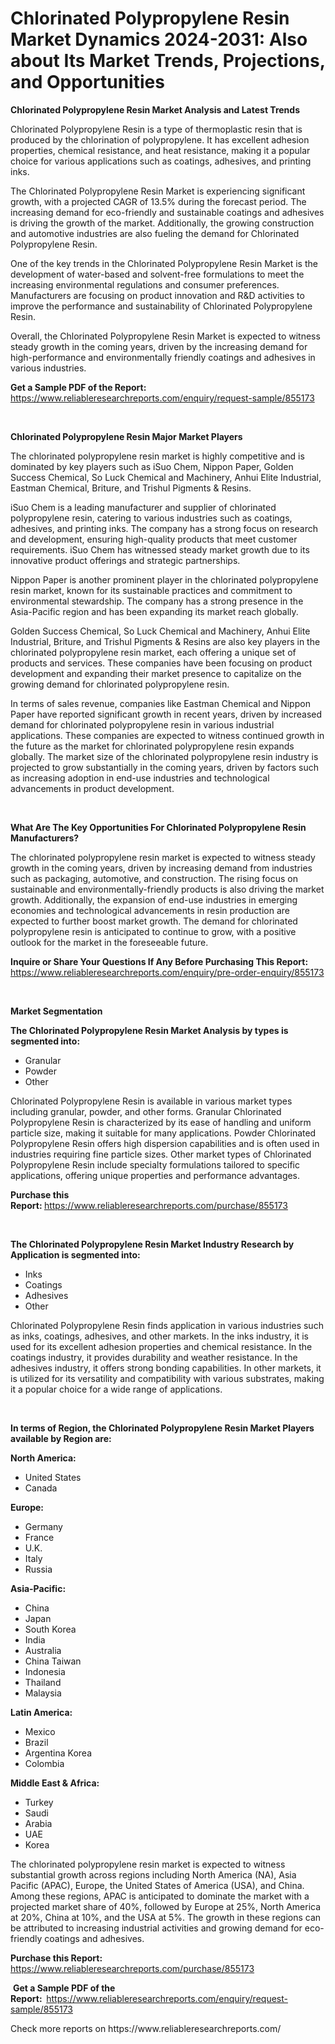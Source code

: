 <p><h1>Chlorinated Polypropylene Resin Market Dynamics 2024-2031: Also about Its Market Trends, Projections, and Opportunities</h1></p><p><strong>Chlorinated Polypropylene Resin Market Analysis and Latest Trends</strong></p>
<p><p>Chlorinated Polypropylene Resin is a type of thermoplastic resin that is produced by the chlorination of polypropylene. It has excellent adhesion properties, chemical resistance, and heat resistance, making it a popular choice for various applications such as coatings, adhesives, and printing inks.</p><p>The Chlorinated Polypropylene Resin Market is experiencing significant growth, with a projected CAGR of 13.5% during the forecast period. The increasing demand for eco-friendly and sustainable coatings and adhesives is driving the growth of the market. Additionally, the growing construction and automotive industries are also fueling the demand for Chlorinated Polypropylene Resin.</p><p>One of the key trends in the Chlorinated Polypropylene Resin Market is the development of water-based and solvent-free formulations to meet the increasing environmental regulations and consumer preferences. Manufacturers are focusing on product innovation and R&D activities to improve the performance and sustainability of Chlorinated Polypropylene Resin.</p><p>Overall, the Chlorinated Polypropylene Resin Market is expected to witness steady growth in the coming years, driven by the increasing demand for high-performance and environmentally friendly coatings and adhesives in various industries.</p></p>
<p><strong>Get a Sample PDF of the Report:&nbsp;</strong> <a href="https://www.reliableresearchreports.com/enquiry/request-sample/855173">https://www.reliableresearchreports.com/enquiry/request-sample/855173</a></p>
<p>&nbsp;</p>
<p><strong>Chlorinated Polypropylene Resin Major Market Players</strong></p>
<p><p>The chlorinated polypropylene resin market is highly competitive and is dominated by key players such as iSuo Chem, Nippon Paper, Golden Success Chemical, So Luck Chemical and Machinery, Anhui Elite Industrial, Eastman Chemical, Briture, and Trishul Pigments & Resins.</p><p>iSuo Chem is a leading manufacturer and supplier of chlorinated polypropylene resin, catering to various industries such as coatings, adhesives, and printing inks. The company has a strong focus on research and development, ensuring high-quality products that meet customer requirements. iSuo Chem has witnessed steady market growth due to its innovative product offerings and strategic partnerships.</p><p>Nippon Paper is another prominent player in the chlorinated polypropylene resin market, known for its sustainable practices and commitment to environmental stewardship. The company has a strong presence in the Asia-Pacific region and has been expanding its market reach globally.</p><p>Golden Success Chemical, So Luck Chemical and Machinery, Anhui Elite Industrial, Briture, and Trishul Pigments & Resins are also key players in the chlorinated polypropylene resin market, each offering a unique set of products and services. These companies have been focusing on product development and expanding their market presence to capitalize on the growing demand for chlorinated polypropylene resin.</p><p>In terms of sales revenue, companies like Eastman Chemical and Nippon Paper have reported significant growth in recent years, driven by increased demand for chlorinated polypropylene resin in various industrial applications. These companies are expected to witness continued growth in the future as the market for chlorinated polypropylene resin expands globally. The market size of the chlorinated polypropylene resin industry is projected to grow substantially in the coming years, driven by factors such as increasing adoption in end-use industries and technological advancements in product development.</p></p>
<p>&nbsp;</p>
<p><strong>What Are The Key Opportunities For Chlorinated Polypropylene Resin Manufacturers?</strong></p>
<p><p>The chlorinated polypropylene resin market is expected to witness steady growth in the coming years, driven by increasing demand from industries such as packaging, automotive, and construction. The rising focus on sustainable and environmentally-friendly products is also driving the market growth. Additionally, the expansion of end-use industries in emerging economies and technological advancements in resin production are expected to further boost market growth. The demand for chlorinated polypropylene resin is anticipated to continue to grow, with a positive outlook for the market in the foreseeable future.</p></p>
<p><strong>Inquire or Share Your Questions If Any Before Purchasing This Report:</strong> <a href="https://www.reliableresearchreports.com/enquiry/pre-order-enquiry/855173">https://www.reliableresearchreports.com/enquiry/pre-order-enquiry/855173</a></p>
<p>&nbsp;</p>
<p><strong>Market Segmentation</strong></p>
<p><strong>The Chlorinated Polypropylene Resin Market Analysis by types is segmented into:</strong></p>
<p><ul><li>Granular</li><li>Powder</li><li>Other</li></ul></p>
<p><p>Chlorinated Polypropylene Resin is available in various market types including granular, powder, and other forms. Granular Chlorinated Polypropylene Resin is characterized by its ease of handling and uniform particle size, making it suitable for many applications. Powder Chlorinated Polypropylene Resin offers high dispersion capabilities and is often used in industries requiring fine particle sizes. Other market types of Chlorinated Polypropylene Resin include specialty formulations tailored to specific applications, offering unique properties and performance advantages.</p></p>
<p><strong>Purchase this Report:&nbsp;</strong><a href="https://www.reliableresearchreports.com/purchase/855173">https://www.reliableresearchreports.com/purchase/855173</a></p>
<p>&nbsp;</p>
<p><strong>The Chlorinated Polypropylene Resin Market Industry Research by Application is segmented into:</strong></p>
<p><ul><li>Inks</li><li>Coatings</li><li>Adhesives</li><li>Other</li></ul></p>
<p><p>Chlorinated Polypropylene Resin finds application in various industries such as inks, coatings, adhesives, and other markets. In the inks industry, it is used for its excellent adhesion properties and chemical resistance. In the coatings industry, it provides durability and weather resistance. In the adhesives industry, it offers strong bonding capabilities. In other markets, it is utilized for its versatility and compatibility with various substrates, making it a popular choice for a wide range of applications.</p></p>
<p>&nbsp;</p>
<p><strong>In terms of Region, the Chlorinated Polypropylene Resin Market Players available by Region are:</strong></p>
<p>
    <p> <strong> North America: </strong>
        <ul>
            <li>United States</li>
            <li>Canada</li>
        </ul>
        </p> 
    <p> <strong> Europe: </strong>
        <ul>
            <li>Germany</li>
            <li>France</li>
            <li>U.K.</li>
            <li>Italy</li>
            <li>Russia</li>
        </ul>
        </p> 
    <p> <strong> Asia-Pacific: </strong>
        <ul>
            <li>China</li>
            <li>Japan</li>
            <li>South Korea</li>
            <li>India</li>
            <li>Australia</li>
            <li>China Taiwan</li>
            <li>Indonesia</li>
            <li>Thailand</li>
            <li>Malaysia</li>
        </ul>
        </p> 
    <p> <strong> Latin America: </strong>
        <ul>
            <li>Mexico</li>
            <li>Brazil</li>
            <li>Argentina Korea</li>
            <li>Colombia</li>
        </ul>
        </p> 
    <p> <strong> Middle East & Africa: </strong>
        <ul>
            <li>Turkey</li>
            <li>Saudi</li>
            <li>Arabia</li>
            <li>UAE</li>
            <li>Korea</li>
        </ul>
    </p>
    </p>
<p><p>The chlorinated polypropylene resin market is expected to witness substantial growth across regions including North America (NA), Asia Pacific (APAC), Europe, the United States of America (USA), and China. Among these regions, APAC is anticipated to dominate the market with a projected market share of 40%, followed by Europe at 25%, North America at 20%, China at 10%, and the USA at 5%. The growth in these regions can be attributed to increasing industrial activities and growing demand for eco-friendly coatings and adhesives.</p></p>
<p><strong>Purchase this Report: </strong><a href="https://www.reliableresearchreports.com/purchase/855173">https://www.reliableresearchreports.com/purchase/855173</a></p>
<p>&nbsp;<strong>Get a Sample PDF of the Report:&nbsp;&nbsp;</strong><a href="https://www.reliableresearchreports.com/enquiry/request-sample/855173">https://www.reliableresearchreports.com/enquiry/request-sample/855173</a></p>
<p><strong></strong></p>
<p>Check more reports on https://www.reliableresearchreports.com/</p>